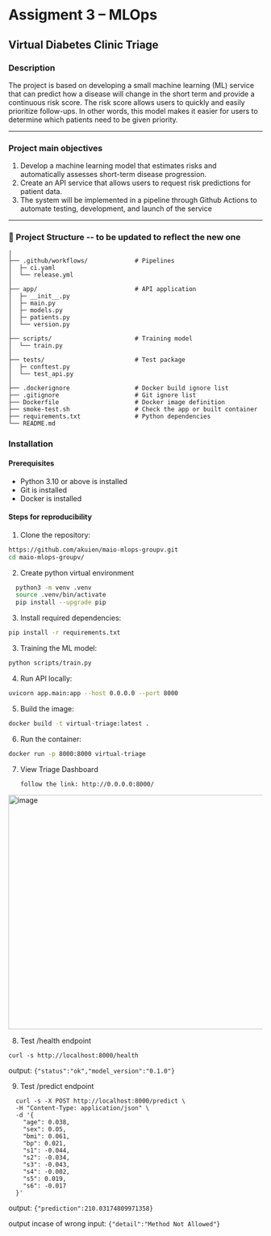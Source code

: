 # Assigment 3 – MLOps

## Virtual Diabetes Clinic Triage

### Description
The project is based on developing a small machine learning (ML) service that can predict how a disease will change in the short term and provide a continuous risk score. The risk score allows users to quickly and easily prioritize follow-ups. In other words, this model makes it easier for users to determine which patients need to be given priority.

---

### Project main objectives
1. Develop a machine learning model that estimates risks and automatically assesses short-term disease progression.
2. Create an API service that allows users to request risk predictions for patient data.
3. The system will be implemented in a pipeline through Github Actions to automate testing, development, and launch of the service

---

### 📁 Project Structure -- to be updated to reflect the new one
```
│
├── .github/workflows/             # Pipelines
│  ├─ ci.yaml
│  └── release.yml
│
├── app/                           # API application
│  ├─ __init__.py
│  ├─ main.py
│  ├─ models.py
│  ├─ patients.py
│  └── version.py
│
├── scripts/                       # Training model
│  └── train.py
│
├── tests/                         # Test package
│  ├─ conftest.py
│  └── test_api.py
│
├── .dockerignore                  # Docker build ignore list
├── .gitignore                     # Git ignore list
├── Dockerfile                     # Docker image definition
├── smoke-test.sh                  # Check the app or built container
├── requirements.txt               # Python dependencies
└── README.md
```

### Installation
#### Prerequisites
-	Python 3.10 or above is installed
-	Git is installed
-	Docker is installed

#### Steps for reproducibility 
1. Clone the repository:
  ```bash
  https://github.com/akuien/maio-mlops-groupv.git
  cd maio-mlops-groupv/
  ```

2. Create python virtual environment
``` bash
  python3 -m venv .venv
  source .venv/bin/activate
  pip install --upgrade pip
```

3. Install required dependencies:
  ```bash
  pip install -r requirements.txt
  ```

3. Training the ML model:
  ```bash
  python scripts/train.py 
  ```

4. Run API locally:
  ```bash
  uvicorn app.main:app --host 0.0.0.0 --port 8000
  ```

5. Build the image:
  ```bash
  docker build -t virtual-triage:latest . 
  ```

6. Run the container:
  ```bash
  docker run -p 8000:8000 virtual-triage  
  ```

7. View Triage Dashboard
   ```
   follow the link: http://0.0.0.0:8000/
   ```
 <img width="1005" height="464" alt="image" src="https://github.com/user-attachments/assets/d4c7b426-0cc0-409b-9b74-79a0bd90e61a" />
  

8. Test /health endpoint
  ```
curl -s http://localhost:8000/health
```
output: ``` {"status":"ok","model_version":"0.1.0"} ```
   
9. Test /predict endpoint 
```
  curl -s -X POST http://localhost:8000/predict \
  -H "Content-Type: application/json" \
  -d '{
    "age": 0.038,
    "sex": 0.05,
    "bmi": 0.061,
    "bp": 0.021,
    "s1": -0.044,
    "s2": -0.034,
    "s3": -0.043,
    "s4": -0.002,
    "s5": 0.019,
    "s6": -0.017
  }'

   ```
output: ``` {"prediction":210.03174809971358} ```

output incase of wrong input: ``` {"detail":"Method Not Allowed"} ```

